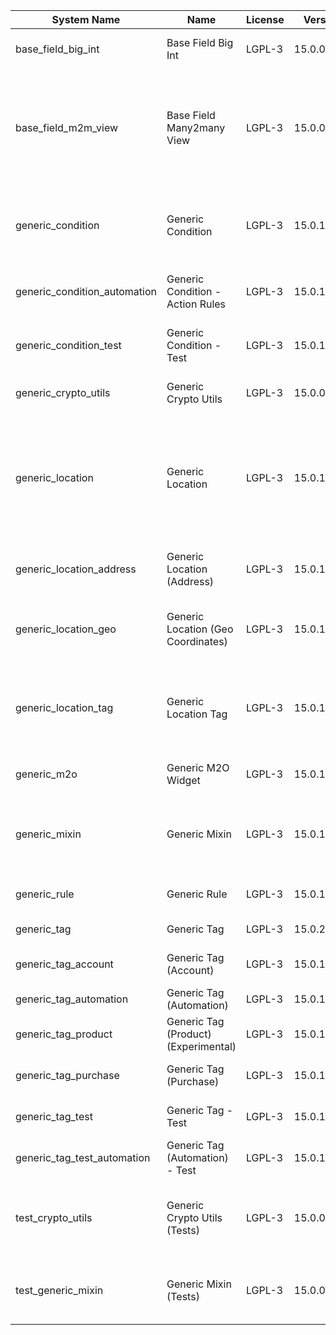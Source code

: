| System Name | Name | License | Version | Summary | Price |
|---|---|---|---|---|---|
| base_field_big_int | Base Field Big Int | LGPL-3 | 15.0.0.2.0 | BigInt field implementation for Odoo |  |
| base_field_m2m_view | Base Field Many2many View | LGPL-3 | 15.0.0.2.0 | Adds Many2manyView field implementation for Odoo. Useful in cases when m2m relation computed via Postgresql View |  |
| generic_condition | Generic Condition | LGPL-3 | 15.0.1.12.0 | Create generic conditions on which you         can program some logic in Odoo objects |  |
| generic_condition_automation | Generic Condition - Action Rules | LGPL-3 | 15.0.1.1.1 | Generic Conditions (Integration with Action Rules) |  |
| generic_condition_test | Generic Condition - Test | LGPL-3 | 15.0.1.6.0 | Generic Conditions - Tests (do not install manualy) |  |
| generic_crypto_utils | Generic Crypto Utils | LGPL-3 | 15.0.0.4.0 | Technical utils to add encryption to other addons |  |
| generic_location | Generic Location | LGPL-3 | 15.0.1.10.0 | Allows you to make an abstract description of the         objects location relative to the general location         (for example: house3 -> office5 -> room2 -> table5) |  |
| generic_location_address | Generic Location (Address) | LGPL-3 | 15.0.1.3.0 | Generic Location (Add address fields to *Generic Locations*) |  |
| generic_location_geo | Generic Location (Geo Coordinates) | LGPL-3 | 15.0.1.2.0 | Generic Location (Add geocoordinates to generic locations) |  |
| generic_location_tag | Generic Location Tag | LGPL-3 | 15.0.1.2.0 | This addon provides integration betwen *Generic         Location* and *Generic Tag* addons |  |
| generic_m2o | Generic M2O Widget | LGPL-3 | 15.0.1.4.0 | Generic Many2one widget |  |
| generic_mixin | Generic Mixin | LGPL-3 | 15.0.1.51.1 | Technical module with generic mixins, that may help to build other modules |  |
| generic_rule | Generic Rule | LGPL-3 | 15.0.1.1.1 | Adds new top-level menu 'rules' |  |
| generic_tag | Generic Tag | LGPL-3 | 15.0.2.6.0 | Generic tag management. |  |
| generic_tag_account | Generic Tag (Account) | LGPL-3 | 15.0.1.2.0 | Generic tag integration with account addon |  |
| generic_tag_automation | Generic Tag (Automation) | LGPL-3 | 15.0.1.1.1 |  |  |
| generic_tag_product | Generic Tag (Product) (Experimental) | LGPL-3 | 15.0.1.2.0 | Generic tag integration with product addon |  |
| generic_tag_purchase | Generic Tag (Purchase) | LGPL-3 | 15.0.1.2.0 | Generic tag integration with purchase addon |  |
| generic_tag_test | Generic Tag - Test | LGPL-3 | 15.0.1.4.0 | Generic Tag - Tests (do not install manualy) |  |
| generic_tag_test_automation | Generic Tag (Automation) - Test | LGPL-3 | 15.0.1.1.0 |  |  |
| test_crypto_utils | Generic Crypto Utils (Tests) | LGPL-3 | 15.0.0.10.0 | Technical module that have to be used to test Generic Crypto Utils module |  |
| test_generic_mixin | Generic Mixin (Tests) | LGPL-3 | 15.0.0.11.0 | Technical module that have to be used to test Generic Mixin module |  |
